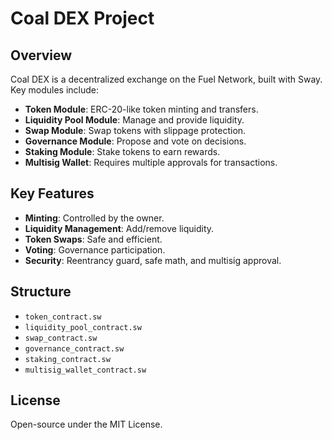 # Coal DEX Project

## Overview
Coal DEX is a decentralized exchange on the Fuel Network, built with Sway. Key modules include:

- **Token Module**: ERC-20-like token minting and transfers.
- **Liquidity Pool Module**: Manage and provide liquidity.
- **Swap Module**: Swap tokens with slippage protection.
- **Governance Module**: Propose and vote on decisions.
- **Staking Module**: Stake tokens to earn rewards.
- **Multisig Wallet**: Requires multiple approvals for transactions.

## Key Features
- **Minting**: Controlled by the owner.
- **Liquidity Management**: Add/remove liquidity.
- **Token Swaps**: Safe and efficient.
- **Voting**: Governance participation.
- **Security**: Reentrancy guard, safe math, and multisig approval.

## Structure
- `token_contract.sw`
- `liquidity_pool_contract.sw`
- `swap_contract.sw`
- `governance_contract.sw`
- `staking_contract.sw`
- `multisig_wallet_contract.sw`

## License
Open-source under the MIT License.
